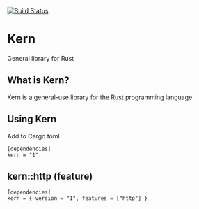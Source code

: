 [![Build Status](https://ltheinrich.de/kern/workflows/Rust/badge.svg)](https://ltheinrich.de/kern/actions?query=workflow%3ARust)

# Kern
General library for Rust

## What is Kern?
Kern is a general-use library for the Rust programming language

## Using Kern
Add to Cargo.toml
```
[dependencies]
kern = "1"
```

## kern::http (feature)
```
[dependencies]
kern = { version = "1", features = ["http"] }
```
